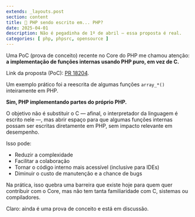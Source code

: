 ```yaml
---
extends: _layouts.post
section: content
title: 🧪 PHP sendo escrito em... PHP?
date: 2025-04-01
description: Não é pegadinha de 1º de abril — essa proposta é real.
categories: [ php, phpsrc, opensource ]
---
```


Uma PoC (prova de conceito) recente no Core do PHP me chamou atenção: **a implementação de funções internas usando PHP
puro, em vez de C.**

Link da proposta (PoC): [PR 18204](https://github.com/php/php-src/pull/18204).

Um exemplo prático foi a reescrita de algumas funções `array_*()` inteiramente em PHP.

**Sim, PHP implementando partes do próprio PHP.**

O objetivo não é substituir o C — afinal, o interpretador da linguagem é escrito nele —, mas abrir espaço para que
algumas funções internas possam ser escritas diretamente em PHP, sem impacto relevante em desempenho.

Isso pode:

* Reduzir a complexidade
* Facilitar a colaboração
* Tornar o código interno mais acessível (inclusive para IDEs)
* Diminuir o custo de manutenção e a chance de bugs

Na prática, isso quebra uma barreira que existe hoje para quem quer contribuir com o Core, mas não tem tanta
familiaridade com C, sistemas ou compiladores.

Claro: ainda é uma prova de conceito e está em discussão.
